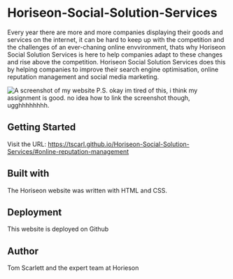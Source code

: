 # Horiseon-Social-Solution-Services

Every year there are more and more companies displaying their goods and services on the internet, it can be hard to keep up with the competition and the challenges of an ever-chaning online envvironment, thats why Horiseon Social Solution Services is here to help companies adapt to these changes and rise above the competition. Horiseon Social Solution Services does this by helping companies to improve their search engine optimisation, online reputation management and social media marketing.

![A screenshot of my website](Horiseon-Social-Solution-Services/assets/images/Screenshot\(1\).png)
P.S. okay im tired of this, i think my assignment is good. no idea how to link the screenshot though, ugghhhhhhhh.

## Getting Started

Visit the URL: https://tscarl.github.io/Horiseon-Social-Solution-Services/#online-reputation-management

## Built with

The Horiseon website was written with HTML and CSS.

## Deployment

This website is deployed on Github

## Author

Tom Scarlett and the expert team at Horieson


